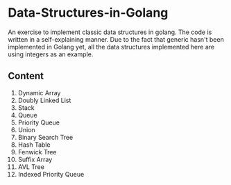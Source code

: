# Data-Structures-in-Golang
An exercise to implement classic data structures in golang. The code is written in a self-explaining manner. Due to the fact that generic hasn't been implemented in Golang yet, all the data structures implemented here are using integers as an example.
## Content
1. Dynamic Array
2. Doubly Linked List
3. Stack
4. Queue
5. Priority Queue
6. Union
7. Binary Search Tree
8. Hash Table
9. Fenwick Tree
10. Suffix Array
11. AVL Tree
12. Indexed Priority Queue